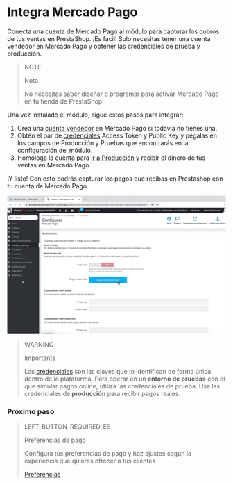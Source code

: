 # Integra Mercado Pago 


Conecta una cuenta de Mercado Pago al módulo para capturar los cobros de tus ventas en PrestaShop. ¡Es fácil! Solo necesitas tener una cuenta vendedor en Mercado Pago y obtener las credenciales de prueba y producción. 

> NOTE
>
> Nota
>
> No necesitas saber diseñar o programar para activar Mercado Pago en tu tienda de PrestaShop.

Una vez instalado el módulo, sigue estos pasos para integrar:

1. Crea una [cuenta vendedor](https://www.mercadopago.com.ar/registration-company?confirmation_url=https%3A%2F%2Fwww.mercadopago.com.ar%2Fcomo-cobrar) en Mercado Pago si todavía no tienes una.
2. Obtén el par de [credenciales](https://www.mercadopago.com.ar/developers/es/guides/resources/faqs/credentials/) Access Token y Public Key y pégalas en los campos de Producción y Pruebas que encontrarás en la configuración del módulo.
3. Homologa la cuenta para [ir a Producción](https://www.mercadopago.com.ar/developers/es/guides/online-payments/checkout-api/goto-production/) y recibir el dinero de tus ventas en Mercado Pago.

¡Y listo! Con esto podrás capturar los pagos que recibas en Prestashop con tu cuenta de Mercado Pago.

![Flow de credenciales](/images/prestashop/integration_es.gif)

> WARNING
>
> Importante
>
> Las [credenciales](https://www.mercadopago.com.ar/developers/es/guides/resources/faqs/credentials/) son las claves que te identifican de forma única dentro de la plataforma. Para operar en un **entorno de pruebas** con el que simular pagos online, utiliza las credenciales de prueba. Usa las credenciales de **producción** para recibir pagos reales.

### Próximo paso

> LEFT_BUTTON_REQUIRED_ES
>
> Preferencias de pago
>
> Configura tus preferencias de pago y haz ajustes según la experiencia que quieras ofrecer a tus clientes  
>
>
> [Preferencias](https://www.mercadopago.com.ar/developers/es/guides/plugins/prestashop/preferences/)